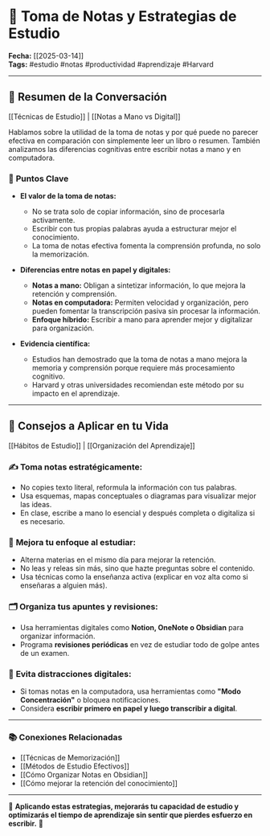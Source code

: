 # 📌 Toma de Notas y Estrategias de Estudio  
**Fecha:** [[2025-03-14]]  
**Tags:** #estudio #notas #productividad #aprendizaje #Harvard  

---

## 📝 **Resumen de la Conversación**  
[[Técnicas de Estudio]] | [[Notas a Mano vs Digital]]  

Hablamos sobre la utilidad de la toma de notas y por qué puede no parecer efectiva en comparación con simplemente leer un libro o resumen. También analizamos las diferencias cognitivas entre escribir notas a mano y en computadora.  

### 🔑 **Puntos Clave**  
- **El valor de la toma de notas:**  
  - No se trata solo de copiar información, sino de procesarla activamente.  
  - Escribir con tus propias palabras ayuda a estructurar mejor el conocimiento.  
  - La toma de notas efectiva fomenta la comprensión profunda, no solo la memorización.  

- **Diferencias entre notas en papel y digitales:**  
  - **Notas a mano:** Obligan a sintetizar información, lo que mejora la retención y comprensión.  
  - **Notas en computadora:** Permiten velocidad y organización, pero pueden fomentar la transcripción pasiva sin procesar la información.  
  - **Enfoque híbrido:** Escribir a mano para aprender mejor y digitalizar para organización.  

- **Evidencia científica:**  
  - Estudios han demostrado que la toma de notas a mano mejora la memoria y comprensión porque requiere más procesamiento cognitivo.  
  - Harvard y otras universidades recomiendan este método por su impacto en el aprendizaje.  

---

## 🎯 **Consejos a Aplicar en tu Vida**  
[[Hábitos de Estudio]] | [[Organización del Aprendizaje]]  

### ✍ **Toma notas estratégicamente:**  
- No copies texto literal, reformula la información con tus palabras.  
- Usa esquemas, mapas conceptuales o diagramas para visualizar mejor las ideas.  
- En clase, escribe a mano lo esencial y después completa o digitaliza si es necesario.  

### 📖 **Mejora tu enfoque al estudiar:**  
- Alterna materias en el mismo día para mejorar la retención.  
- No leas y releas sin más, sino que hazte preguntas sobre el contenido.  
- Usa técnicas como la enseñanza activa (explicar en voz alta como si enseñaras a alguien más).  

### 🗂 **Organiza tus apuntes y revisiones:**  
- Usa herramientas digitales como **Notion, OneNote o Obsidian** para organizar información.  
- Programa **revisiones periódicas** en vez de estudiar todo de golpe antes de un examen.  

### 🚀 **Evita distracciones digitales:**  
- Si tomas notas en la computadora, usa herramientas como **"Modo Concentración"** o bloquea notificaciones.  
- Considera **escribir primero en papel y luego transcribir a digital**.  

---

### 📚 **Conexiones Relacionadas**  
- [[Técnicas de Memorización]]  
- [[Métodos de Estudio Efectivos]]  
- [[Cómo Organizar Notas en Obsidian]]  
- [[Cómo mejorar la retención del conocimiento]]  

---

📌 **Aplicando estas estrategias, mejorarás tu capacidad de estudio y optimizarás el tiempo de aprendizaje sin sentir que pierdes esfuerzo en escribir.** 🚀
